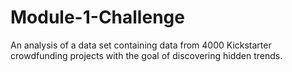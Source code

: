 # Module-1-Challenge
An analysis of a data set containing data from 4000 Kickstarter crowdfunding projects with the goal of discovering hidden trends. 
